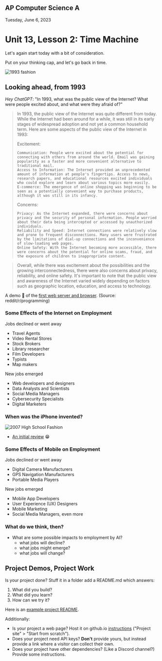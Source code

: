 ## AP Computer Science A

Tuesday, June 6, 2023

# Unit 13, Lesson 2: Time Machine

Let's again start today with a bit of consideration.

Put on your thinking cap, and let's go back in time.

![1993 fashion](https://i.pinimg.com/736x/17/88/5e/17885ef3982a2014161b54ccf5024ee3.jpg)

## Looking ahead, from 1993

_Hey ChatGPT_: "In 1993, what was the public view of the Internet? What were people excited about, and what were they afraid of?"

> In 1993, the public view of the Internet was quite different from today. While the Internet had been around for a while, it was still in its early stages of widespread adoption and not yet a common household term. Here are some aspects of the public view of the Internet in 1993:
>
> Excitement:
>
>     Communication: People were excited about the potential for connecting with others from around the world. Email was gaining popularity as a faster and more convenient alternative to traditional mail.
>     Access to Information: The Internet provided an unprecedented amount of information at people's fingertips. Access to news, research papers, and educational resources excited individuals who could explore and learn about various topics more easily.
>     E-commerce: The emergence of online shopping was beginning to be seen as a potentially convenient way to purchase products, although it was still in its infancy.
>
> Concerns:
>
>     Privacy: As the Internet expanded, there were concerns about privacy and the security of personal information. People worried about their data being intercepted or accessed by unauthorized individuals.
>     Reliability and Speed: Internet connections were relatively slow and prone to frequent disconnections. Many users were frustrated by the limitations of dial-up connections and the inconvenience of slow-loading web pages.
>     Online Safety: With the Internet becoming more accessible, there were concerns about the potential for online scams, fraud, and the exposure of children to inappropriate content.

> Overall, while there was excitement about the possibilities and the growing interconnectedness, there were also concerns about privacy, reliability, and online safety. It's important to note that the public view and awareness of the Internet varied widely depending on factors such as geographic location, education, and access to technology.

A demo 👀 of the [first web server and browser](https://www.youtube.com/watch?v=2buWVsQ7stk&t=263s). (Source: reddit/r/programming)

### Some Effects of the Internet on Employment

Jobs declined or went away

- Travel Agents
- Video Rental Stores
- Stock Brokers
- Library researcher
- Film Developers
- Typists
- Map makers

New jobs emerged

- Web developers and designers
- Data Analysts and Scientists
- Social Media Managers
- Cybersecurity Specialists
- Digital Marketers

### When was the iPhone invented?

![2007 High School Fashion](https://nohemyadorno.com/wp-content/uploads/2017/09/Class-of-2007-1-e1505694826595.jpg)

- [An initial review](https://web.archive.org/web/20070711013735/http://www.pcmag.com/article2/0,1895,2082435,00.asp) 😁

### Some Effects of Mobile on Employment

Jobs declined or went away

- Digital Camera Manufacturers
- GPS Navigation Manufacturers
- Portable Media Players

New jobs emerged

- Mobile App Developers
- User Experience (UX) Designers
- Mobile Marketing
- Social Media Managers, even more

### What do we think, then?

- What are some possible impacts to employment by AI?
  - what jobs will decline?
  - what jobs might emerge?
  - what jobs will change?

## Project Demos, Project Work

Is your project done? Stuff it in a folder add a README.md which answers:

1. What did you build?
2. What did you learn?
3. How can we try it?

Here is an [example project README](example.md).

Additionally:

- Is your project a web page? Host it on github.io [instructions](https://pages.github.com/) ("Project site" > "Start from scratch").
- Does your project need API keys? **Don't** provide yours, but instead provide a link where a visitor can collect their own.
- Does your project have other dependencies? (Like a Discord channel?) Provide some instructions.
